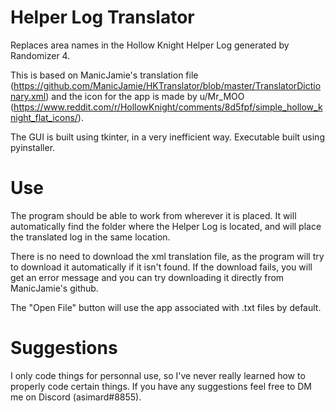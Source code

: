 # Helper Log Translator
Replaces area names in the Hollow Knight Helper Log generated by Randomizer 4.

This is based on ManicJamie's translation file (https://github.com/ManicJamie/HKTranslator/blob/master/TranslatorDictionary.xml) and the icon for the app is made by u/Mr_MOO (https://www.reddit.com/r/HollowKnight/comments/8d5fpf/simple_hollow_knight_flat_icons/).

The GUI is built using tkinter, in a very inefficient way. Executable built using pyinstaller.

# Use
The program should be able to work from wherever it is placed. It will automatically find the folder where the Helper Log is located, and will place the translated log in the same location.

There is no need to download the xml translation file, as the program will try to download it automatically if it isn't found. If the download fails, you will get an error message and you can try downloading it directly from ManicJamie's github.

The "Open File" button will use the app associated with .txt files by default.

# Suggestions
I only code things for personnal use, so I've never really learned how to properly code certain things. If you have any suggestions feel free to DM me on Discord (asimard#8855).
